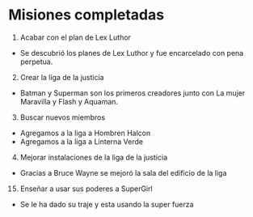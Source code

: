 # Misiones completadas
1. Acabar con el plan de Lex Luthor
* Se descubrió los planes de Lex Luthor y fue encarcelado con pena perpetua.

2. Crear la liga de la justicia
* Batman y Superman son los primeros creadores junto con La mujer Maravilla y Flash y Aquaman.

3. Buscar nuevos miembros
* Agregamos a la liga a Hombren Halcon
* Agregamos a la liga a Linterna Verde

4. Mejorar instalaciones de la liga de la justicia
* Gracias a Bruce Wayne se mejoró la sala del edificio de la liga

15. Enseñar a usar sus poderes a SuperGirl
* Se le ha dado su traje y esta usando la super fuerza
